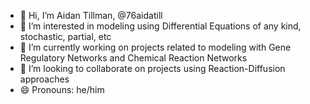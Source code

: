 - 👋 Hi, I’m Aidan Tillman, @76aidatill
- 👀 I’m interested in modeling using Differential Equations of any kind, stochastic, partial, etc
- 🌱 I’m currently working on projects related to modeling with Gene Regulatory Networks and Chemical Reaction Networks
- 💞️ I’m looking to collaborate on projects using Reaction-Diffusion approaches
- 😄 Pronouns: he/him

<!---
76aidatill/76aidatill is a ✨ special ✨ repository because its `README.md` (this file) appears on your GitHub profile.
You can click the Preview link to take a look at your changes.
--->
